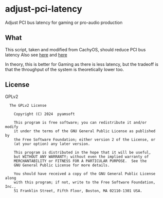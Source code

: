 # adjust-pci-latency

Adjust PCI bus latency for gaming or pro-audio production

## What

This script, taken and modified from CachyOS, should reduce PCI bus latency
Also see [here](https://wiki.archlinux.org/title/Gaming#Improve_PCI_Express_Latencies)
and [here](https://wiki.archlinux.org/title/Professional_audio#System_configuration)

In theory, this is better for Gaming as there is less latency,
but the tradeoff is that the throughput of the system is theoretically lower
too.

## License

GPLv2

```
  The GPLv2 License

    Copyright (C) 2024  pyamsoft

    This program is free software; you can redistribute it and/or modify
    it under the terms of the GNU General Public License as published by
    the Free Software Foundation; either version 2 of the License, or
    (at your option) any later version.

    This program is distributed in the hope that it will be useful,
    but WITHOUT ANY WARRANTY; without even the implied warranty of
    MERCHANTABILITY or FITNESS FOR A PARTICULAR PURPOSE.  See the
    GNU General Public License for more details.

    You should have received a copy of the GNU General Public License along
    with this program; if not, write to the Free Software Foundation, Inc.,
    51 Franklin Street, Fifth Floor, Boston, MA 02110-1301 USA.
```
